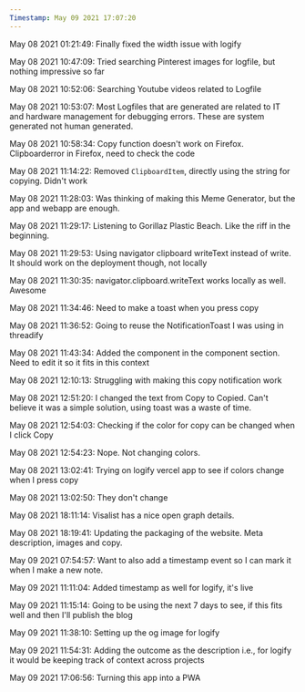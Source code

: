```yaml
---
Timestamp: May 09 2021 17:07:20
---
```

May 08 2021 01:21:49: Finally fixed the width issue with logify

May 08 2021 10:47:09: Tried searching Pinterest images for logfile, but nothing impressive so far

May 08 2021 10:52:06: Searching Youtube videos related to Logfile

May 08 2021 10:53:07: Most Logfiles that are generated are related to IT and hardware management for debugging errors. These are system generated not human generated.

May 08 2021 10:58:34: Copy function doesn't work on Firefox. Clipboarderror in Firefox, need to check the code

May 08 2021 11:14:22: Removed `ClipboardItem`, directly using the string for copying. Didn't work

May 08 2021 11:28:03: Was thinking of making this Meme Generator, but the app and webapp are enough.

May 08 2021 11:29:17: Listening to Gorillaz Plastic Beach. Like the riff in the beginning.

May 08 2021 11:29:53: Using navigator clipboard writeText instead of write. It should work on the deployment though, not locally

May 08 2021 11:30:35: navigator.clipboard.writeText works locally as well. Awesome

May 08 2021 11:34:46: Need to make a toast when you press copy

May 08 2021 11:36:52: Going to reuse the NotificationToast I was using in threadify

May 08 2021 11:43:34: Added the component in the component section. Need to edit it so it fits in this context

May 08 2021 12:10:13: Struggling with making this copy notification work

May 08 2021 12:51:20: I changed the text from Copy to Copied. Can't believe it was a simple solution, using toast was a waste of time.

May 08 2021 12:54:03: Checking if the color for copy can be changed when I click Copy

May 08 2021 12:54:23: Nope. Not changing colors.

May 08 2021 13:02:41: Trying on logify vercel app to see if colors change when I press copy

May 08 2021 13:02:50: They don't change

May 08 2021 18:11:14: Visalist has a nice open graph details.

May 08 2021 18:19:41: Updating the packaging of the website. Meta description, images and copy.

May 09 2021 07:54:57: Want to also add a timestamp event so I can mark it when I make a new note.

May 09 2021 11:11:04: Added timestamp as well for logify, it's live

May 09 2021 11:15:14: Going to be using the next 7 days to see, if this fits well and then I'll publish the blog

May 09 2021 11:38:10: Setting up the og image for logify

May 09 2021 11:54:31: Adding the outcome as the description i.e., for logify it would be keeping track of context across projects

May 09 2021 17:06:56: Turning this app into a PWA
